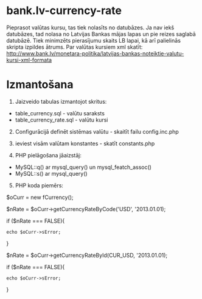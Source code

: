bank.lv-currency-rate
=====================
Pieprasot valūtas kursu, tas tiek nolasīts no datubāzes. Ja nav iekš datubāzes, 
tad nolasa no Latvijas Bankas mājas lapas un pie reizes saglabā datubāzē.
Tiek minimzēts pierasījumu skaits LB lapai, kā arī palielinās skripta izpildes ātrums.
Par valūtas kursiem xml skatīt: http://www.bank.lv/monetara-politika/latvijas-bankas-noteiktie-valutu-kursi-xml-formata

Izmantošana
=====================
1) Jaizveido tabulas izmantojot skritus:
 - table_currency.sql - valūtu saraksts
 - table_currency_rate.sql - valūtu kursi

2) Configurācijā definēt sistēmas valūtu - skaitīt failu config.inc.php

3) ieviest visām valūtam konstantes - skatīt constants.php

4) PHP pielāgošana
jāaizstāj:
 - MySQL::q()  ar mysql_query() un mysql_featch_assoc() 
 - MySQL::s()  ar mysql_query()


5) PHP koda piemērs:

$oCurr = new fCurrency();

$nRate = $oCurr->getCurrencyRateByCode('USD', '2013.01.01);

if ($nRate === FALSE){

    echo $oCurr->sError;

}

$nRate = $oCurr->getCurrencyRateById(CUR_USD, '2013.01.01);

if ($nRate === FALSE){

    echo $oCurr->sError;

}

